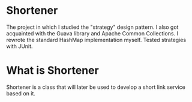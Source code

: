 # Shortener
The project in which I studied the "strategy" design pattern. I also got acquainted with the Guava library and Apache Common Collections. I rewrote the standard HashMap implementation myself. Tested strategies with JUnit.
# What is Shortener
Shortener is a class that will later be used to develop a short link service based on it.
